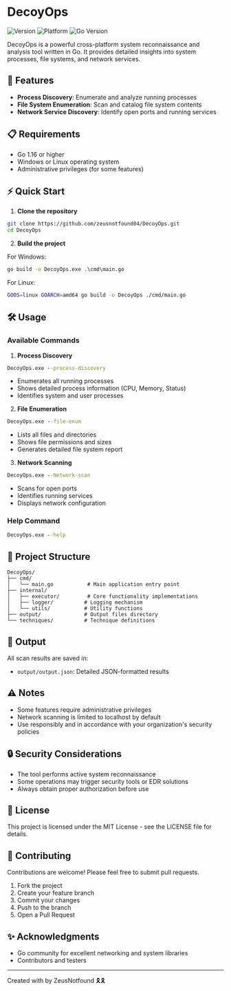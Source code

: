# DecoyOps

![Version](https://img.shields.io/badge/version-1.0.0-blue.svg)
![Platform](https://img.shields.io/badge/platform-Windows%20%7C%20Linux-lightgrey.svg)
![Go Version](https://img.shields.io/badge/go-%3E%3D%201.16-00ADD8.svg)

DecoyOps is a powerful cross-platform system reconnaissance and analysis tool written in Go. It provides detailed insights into system processes, file systems, and network services.

## 🚀 Features

- **Process Discovery**: Enumerate and analyze running processes
- **File System Enumeration**: Scan and catalog file system contents
- **Network Service Discovery**: Identify open ports and running services

## 📋 Requirements

- Go 1.16 or higher
- Windows or Linux operating system
- Administrative privileges (for some features)

## ⚡ Quick Start

1. **Clone the repository**
```bash
git clone https://github.com/zeusnotfound04/DecoyOps.git
cd DecoyOps
```

2. **Build the project**

For Windows:
```cmd
go build -o DecoyOps.exe .\cmd\main.go
```

For Linux:
```bash
GOOS=linux GOARCH=amd64 go build -o DecoyOps ./cmd/main.go
```

## 🛠️ Usage

### Available Commands

1. **Process Discovery**
```cmd
DecoyOps.exe --process-discovery
```
- Enumerates all running processes
- Shows detailed process information (CPU, Memory, Status)
- Identifies system and user processes

2. **File Enumeration**
```cmd
DecoyOps.exe --file-enum
```
- Lists all files and directories
- Shows file permissions and sizes
- Generates detailed file system report

3. **Network Scanning**
```cmd
DecoyOps.exe --Network-scan
```
- Scans for open ports
- Identifies running services
- Displays network configuration

### Help Command
```cmd
DecoyOps.exe --help
```

## 📁 Project Structure

```
DecoyOps/
├── cmd/
│   └── main.go           # Main application entry point
├── internal/
│   ├── executor/         # Core functionality implementations
│   ├── logger/          # Logging mechanism
│   └── utils/           # Utility functions
├── output/              # Output files directory
└── techniques/          # Technique definitions
```

## 📝 Output

All scan results are saved in:
- `output/output.json`: Detailed JSON-formatted results

## ⚠️ Notes

- Some features require administrative privileges
- Network scanning is limited to localhost by default
- Use responsibly and in accordance with your organization's security policies

## 🔒 Security Considerations

- The tool performs active system reconnaissance
- Some operations may trigger security tools or EDR solutions
- Always obtain proper authorization before use

## 📄 License

This project is licensed under the MIT License - see the LICENSE file for details.

## 🤝 Contributing

Contributions are welcome! Please feel free to submit pull requests.

1. Fork the project
2. Create your feature branch
3. Commit your changes
4. Push to the branch
5. Open a Pull Request

## ✨ Acknowledgments

- Go community for excellent networking and system libraries
- Contributors and testers

---
Created with by ZeusNotfound 🎗️🎗️
